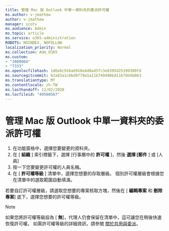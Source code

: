 ```yaml
---
title: 管理 Mac 版 Outlook 中單一資料夾的委派許可權
ms.author: v-jmathew
author: v-jmathew
manager: scotv
ms.audience: Admin
ms.topic: article
ms.service: o365-administration
ROBOTS: NOINDEX, NOFOLLOW
localization_priority: Normal
ms.collection: Adm_O365
ms.custom:
- "3800004"
- "7333"
ms.openlocfilehash: 1d6e8c916a6910e4d0ad5fc3e8395d25399389fd
ms.sourcegitcommit: 62a83a1c6bd9779a1a11b749490bd11670d4b063
ms.translationtype: MT
ms.contentlocale: zh-TW
ms.lasthandoff: 12/02/2020
ms.locfileid: "49560567"
---
```

# <a name="manage-delegate-permissions-for-a-single-folder-in-outlook-for-mac"></a>管理 Mac 版 Outlook 中單一資料夾的委派許可權

1. 在功能窗格中，選擇您要變更的資料夾。
2. 在 [ **組織** ] 索引標籤下，選擇 [行事曆中的 **許可權** ]，然後 **選擇 [郵件** ] 或 [人員]
3. 按一下您要變更許可權的人員名稱。
4. 在 [ **許可權等級** ] 清單中，選擇您想要的存取層級。 個別許可權層級會根據您在清單中的選取範圍自動填滿。

若要自訂許可權層級，請選取您想要的專案核取方塊，然後在 [ **編輯專案** 和 **刪除專案**] 底下，選擇您想要的許可權等級。

> [!NOTE]
> 如果您將許可權等級設為 [ **無**]，代理人仍會保留在清單中，這可讓您在稍後快速恢復許可權。 如需許可權等級的詳細資訊，請參閱 [關於共用與委派](https://support.microsoft.com/office/options-for-sharing-and-delegating-folders-in-outlook-for-mac-480d8054-68ce-4150-ba1e-b9b7f2fc4ce5)。
